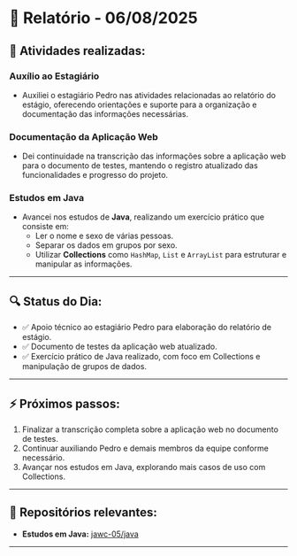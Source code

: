# 📅 Relatório - 06/08/2025

## 📌 Atividades realizadas:

### **Auxílio ao Estagiário**
- Auxiliei o estagiário Pedro nas atividades relacionadas ao relatório do estágio, oferecendo orientações e suporte para a organização e documentação das informações necessárias.

### **Documentação da Aplicação Web**
- Dei continuidade na transcrição das informações sobre a aplicação web para o documento de testes, mantendo o registro atualizado das funcionalidades e progresso do projeto.

### **Estudos em Java**
- Avancei nos estudos de **Java**, realizando um exercício prático que consiste em:
  - Ler o nome e sexo de várias pessoas.
  - Separar os dados em grupos por sexo.
  - Utilizar **Collections** como `HashMap`, `List` e `ArrayList` para estruturar e manipular as informações.

---

## 🔍 Status do Dia:

- ✅ Apoio técnico ao estagiário Pedro para elaboração do relatório de estágio.
- ✅ Documento de testes da aplicação web atualizado.
- ✅ Exercício prático de Java realizado, com foco em Collections e manipulação de grupos de dados.

---

## ⚡ Próximos passos:

1. Finalizar a transcrição completa sobre a aplicação web no documento de testes.
2. Continuar auxiliando Pedro e demais membros da equipe conforme necessário.
3. Avançar nos estudos em Java, explorando mais casos de uso com Collections.

---

## 🔗 Repositórios relevantes:

- **Estudos em Java:** [jawc-05/java](https://github.com/jawc-05/java)

---